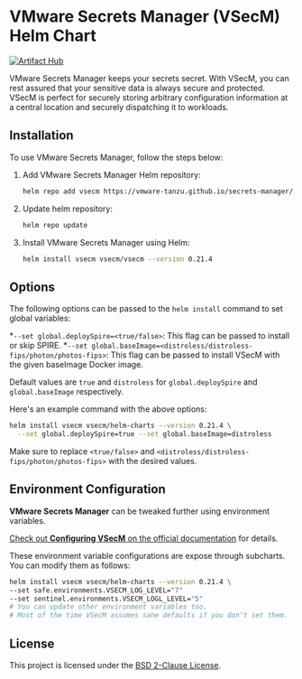 # VMware Secrets Manager (VSecM) Helm Chart
[![Artifact Hub](https://img.shields.io/endpoint?url=https://artifacthub.io/badge/repository/vsecm)](https://artifacthub.io/packages/helm/vsecm/vsecm)

VMware Secrets Manager keeps your secrets secret. With VSecM, you can rest assured 
that your sensitive data is always secure and protected. VSecM is perfect for 
securely storing arbitrary configuration information at a central location and 
securely dispatching it to workloads.

## Installation

To use VMware Secrets Manager, follow the steps below:

1. Add VMware Secrets Manager Helm repository:

    ```bash
    helm repo add vsecm https://vmware-tanzu.github.io/secrets-manager/
    ```

2. Update helm repository:

    ```bash
    helm repo update
    ```

3. Install VMware Secrets Manager using Helm:

    ```bash
    helm install vsecm vsecm/vsecm --version 0.21.4
    ```

## Options

The following options can be passed to the `helm install` command to set global 
variables:

*`--set global.deploySpire=<true/false>`: 
  This flag can be passed to install or skip SPIRE.
*`--set global.baseImage=<distroless/distroless-fips/photon/photos-fips>`: 
  This flag can be passed to install VSecM with the given baseImage Docker image.

Default values are `true` and `distroless` for `global.deploySpire` 
and `global.baseImage` respectively.

Here's an example command with the above options:

```bash
helm install vsecm vsecm/helm-charts --version 0.21.4 \
  --set global.deploySpire=true --set global.baseImage=distroless
```

Make sure to replace `<true/false>` and 
`<distroless/distroless-fips/photon/photos-fips>` with the desired values.

## Environment Configuration

**VMware Secrets Manager** can be tweaked further using environment variables.

[Check out **Configuring VSecM** on the official documentation][configuring-vsecm] 
for details.

These environment variable configurations are expose through subcharts. 
You can modify them as follows:

```bash
helm install vsecm vsecm/helm-charts --version 0.21.4 \
--set safe.environments.VSECM_LOG_LEVEL="7"
--set sentinel.environments.VSECM_LOGL_LEVEL="5"
# You can update other environment variables too.
# Most of the time VSecM assumes sane defaults if you don’t set them.
```

[configuring-vsecm]: https://vsecm.com/docs/configuration/

## License

This project is licensed under the [BSD 2-Clause License](https://github.com/vmware-tanzu/secrets-manager/blob/main/LICENSE).
